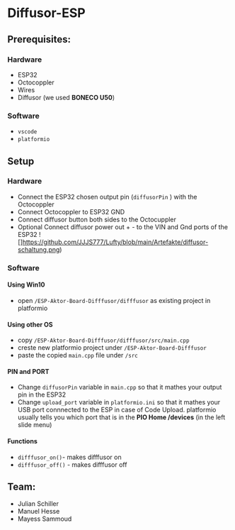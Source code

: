 # Diffusor-ESP

## Prerequisites:

### Hardware
* ESP32
* Octocoppler
* Wires
* Diffusor (we used **BONECO U50**)
### Software
* ```vscode```
* ```platformio```
## Setup
### Hardware
* Connect the ESP32 chosen output pin (```diffusorPin``` ) with the Octocoppler
* Connect Octocoppler to ESP32 GND
* Connect diffusor button both sides to the Octocuppler
* Optional Connect diffusor power out + - to the VIN and Gnd ports of the ESP32
![]https://github.com/JJJS777/Lufty/blob/main/Artefakte/diffusor-schaltung.png)

### Software
#### Using Win10
* open ```/ESP-Aktor-Board-Difffusor/difffusor``` as existing project in platformio
#### Using other OS
* copy ```/ESP-Aktor-Board-Difffusor/difffusor/src/main.cpp``` 
* creste new platformio project under ```/ESP-Aktor-Board-Difffusor``` 
* paste the copied ```main.cpp``` file under ```/src``` 
#### PIN and PORT
* Change ```diffusorPin``` variable in ```main.cpp``` so that it mathes your output pin in the ESP32
* Change ```upload_port``` variable in ```platformio.ini``` so that it mathes your USB port connnected to the ESP in case of Code Upload. platformio usually tells you which port that is in the **PIO Home /devices** (in the left slide menu)
#### Functions
* ```difffusor_on()```- makes difffusor on
* ```difffusor_off()``` - makes difffusor off


## Team:
* Julian Schiller
* Manuel Hesse
* Mayess Sammoud
